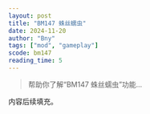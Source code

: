 ```yaml
---
layout: post
title: "BM147 蛛丝蠕虫"
date: 2024-11-20
author: "Bny"
tags: ["mod", "gameplay"]
scode: bm147
reading_time: 5
---
```


> 帮助你了解“BM147 蛛丝蠕虫”功能...

内容后续填充。
